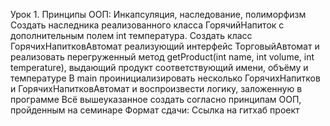 Урок 1. Принципы ООП: Инкапсуляция, наследование, полиморфизм
Создать наследника реализованного класса ГорячийНапиток с дополнительным полем int температура.
Создать класс ГорячихНапитковАвтомат реализующий интерфейс ТорговыйАвтомат и реализовать перегруженный метод getProduct(int name, int volume, int temperature), выдающий продукт соответствующий имени, объёму и температуре
В main проинициализировать несколько ГорячихНапитков и ГорячихНапитковАвтомат и воспроизвести логику, заложенную в программе
Всё вышеуказанное создать согласно принципам ООП, пройденным на семинаре
Формат сдачи:
Ссылка на гитхаб проект